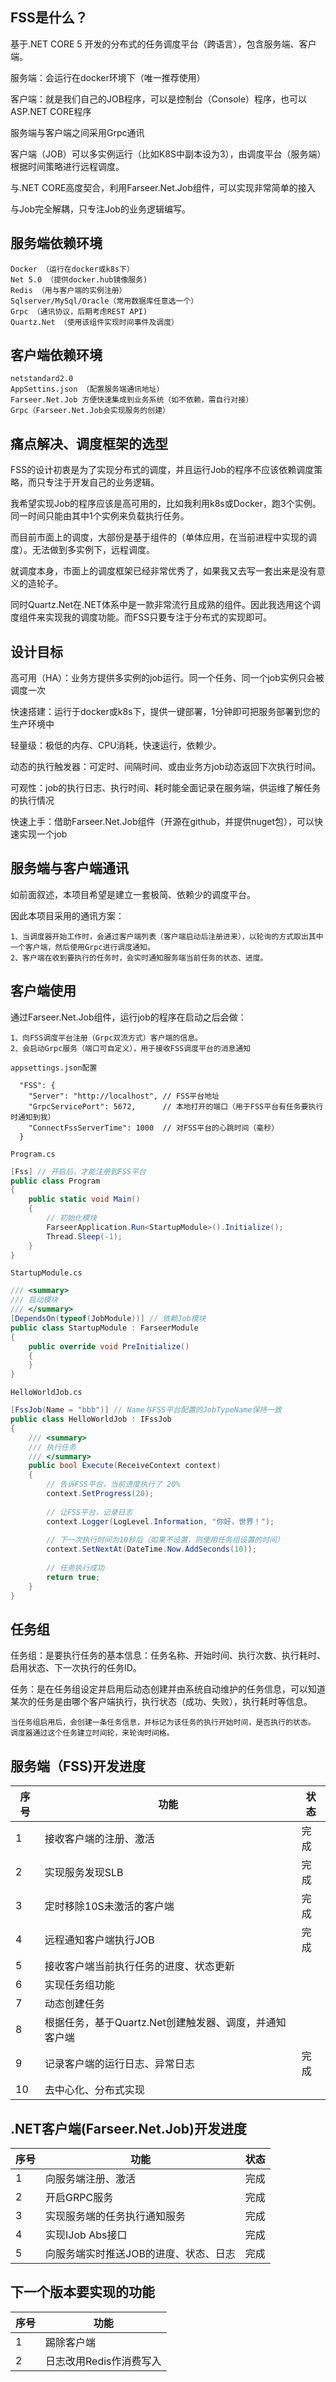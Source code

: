 ## FSS是什么？
基于.NET CORE 5 开发的分布式的任务调度平台（跨语言），包含服务端、客户端。

服务端：会运行在docker环境下（唯一推荐使用）

客户端：就是我们自己的JOB程序，可以是控制台（Console）程序，也可以ASP.NET CORE程序

服务端与客户端之间采用Grpc通讯

客户端（JOB）可以多实例运行（比如K8S中副本设为3），由调度平台（服务端）根据时间策略进行远程调度。

与.NET CORE高度契合，利用Farseer.Net.Job组件，可以实现非常简单的接入

与Job完全解耦，只专注Job的业务逻辑编写。
## 服务端依赖环境
    Docker （运行在docker或k8s下）
    Net 5.0 （提供docker.hub镜像服务)
    Redis （用与客户端的实例注册）
    Sqlserver/MySql/Oracle（常用数据库任意选一个）
    Grpc （通讯协议，后期考虑REST API)
    Quartz.Net （使用该组件实现时间事件及调度）
## 客户端依赖环境
    netstandard2.0
    AppSettins.json （配置服务端通讯地址）
    Farseer.Net.Job 方便快速集成到业务系统（如不依赖，需自行对接）
    Grpc（Farseer.Net.Job会实现服务的创建）

## 痛点解决、调度框架的选型
FSS的设计初衷是为了实现分布式的调度，并且运行Job的程序不应该依赖调度策略，而只专注于开发自己的业务逻辑。

我希望实现Job的程序应该是高可用的，比如我利用k8s或Docker，跑3个实例。同一时间只能由其中1个实例来负载执行任务。

而目前市面上的调度，大部份是基于组件的（单体应用，在当前进程中实现的调度）。无法做到多实例下，远程调度。

就调度本身，市面上的调度框架已经非常优秀了，如果我又去写一套出来是没有意义的造轮子。

同时Quartz.Net在.NET体系中是一款非常流行且成熟的组件。因此我选用这个调度组件来实现我的调度功能。而FSS只要专注于分布式的实现即可。

## 设计目标
高可用（HA）：业务方提供多实例的job运行。同一个任务、同一个job实例只会被调度一次

快速搭建：运行于docker或k8s下，提供一键部署，1分钟即可把服务部署到您的生产环境中

轻量级：极低的内存、CPU消耗，快速运行，依赖少。

动态的执行触发器：可定时、间隔时间、或由业务方job动态返回下次执行时间。

可观性：job的执行日志、执行时间、耗时能全面记录在服务端，供运维了解任务的执行情况

快速上手：借助Farseer.Net.Job组件（开源在github，并提供nuget包），可以快速实现一个job

## 服务端与客户端通讯
如前面叙述，本项目希望是建立一套极简、依赖少的调度平台。

因此本项目采用的通讯方案：

    1、当调度器开始工作时，会通过客户端列表（客户端启动后注册进来），以轮询的方式取出其中一个客户端，然后使用Grpc进行调度通知。
    2、客户端在收到要执行的任务时，会实时通知服务端当前任务的状态、进度。

## 客户端使用
通过Farseer.Net.Job组件，运行job的程序在启动之后会做：

    1、向FSS调度平台注册（Grpc双流方式）客户端的信息。
    2、会启动Grpc服务（端口可自定义），用于接收FSS调度平台的消息通知

`appsettings.json配置`
```config
  "FSS": {
    "Server": "http://localhost", // FSS平台地址
    "GrpcServicePort": 5672,      // 本地打开的端口（用于FSS平台有任务要执行时通知到我）
    "ConnectFssServerTime": 1000  // 对FSS平台的心跳时间（毫秒）
  }
```
`Program.cs`
```c#
[Fss] // 开启后，才能注册到FSS平台
public class Program
{
    public static void Main()
    {
        // 初始化模块
        FarseerApplication.Run<StartupModule>().Initialize();
        Thread.Sleep(-1);
    }
}
```
`StartupModule.cs`
```c#
/// <summary>
/// 启动模块
/// </summary>
[DependsOn(typeof(JobModule))] // 依赖Job模块
public class StartupModule : FarseerModule
{
    public override void PreInitialize()
    {
    }
}
```
`HelloWorldJob.cs`
```c#
[FssJob(Name = "bbb")] // Name与FSS平台配置的JobTypeName保持一致
public class HelloWorldJob : IFssJob
{
    /// <summary>
    /// 执行任务
    /// </summary>
    public bool Execute(ReceiveContext context)
    {
        // 告诉FSS平台，当前进度执行了 20%
        context.SetProgress(20);
        
        // 让FSS平台，记录日志
        context.Logger(LogLevel.Information, "你好，世界！");
        
        // 下一次执行时间为10秒后（如果不设置，则使用任务组设置的时间）
        context.SetNextAt(DateTime.Now.AddSeconds(10));
        
        // 任务执行成功
        return true;
    }
}
```
## 任务组
任务组：是要执行任务的基本信息：任务名称、开始时间、执行次数、执行耗时、启用状态、下一次执行的任务ID。

任务：是在任务组设定并启用后动态创建并由系统自动维护的任务信息，可以知道某次的任务是由哪个客户端执行，执行状态（成功、失败），执行耗时等信息。

    当任务组启用后，会创建一条任务信息，并标记为该任务的执行开始时间，是否执行的状态。
    调度器通过这个任务建立时间轮，来轮询时间格。

## 服务端（FSS)开发进度
|  序号   | 功能  | 状态  |
|  ----  | ----  | ---- |
| 1  | 接收客户端的注册、激活 | 完成 |
| 2  | 实现服务发现SLB | 完成 |
| 3  | 定时移除10S未激活的客户端 | 完成 |
| 4  | 远程通知客户端执行JOB | 完成 |
| 5  | 接收客户端当前执行任务的进度、状态更新 |  |
| 6  | 实现任务组功能 |  |
| 7  | 动态创建任务 |  |
| 8  | 根据任务，基于Quartz.Net创建触发器、调度，并通知客户端 |  |
| 9  | 记录客户端的运行日志、异常日志 | 完成 |
| 10  | 去中心化、分布式实现 |  |

## .NET客户端(Farseer.Net.Job)开发进度
|  序号   | 功能  | 状态  |
|  ----  | ----  | ---- |
| 1  | 向服务端注册、激活 | 完成 |
| 2  | 开启GRPC服务 | 完成 |
| 3  | 实现服务端的任务执行通知服务 | 完成 |
| 4  | 实现IJob Abs接口 | 完成 |
| 5  | 向服务端实时推送JOB的进度、状态、日志 | 完成 |

## 下一个版本要实现的功能
|  序号   | 功能  |
|  ----  | ----  |
| 1  | 踢除客户端 |
| 2  | 日志改用Redis作消费写入 |